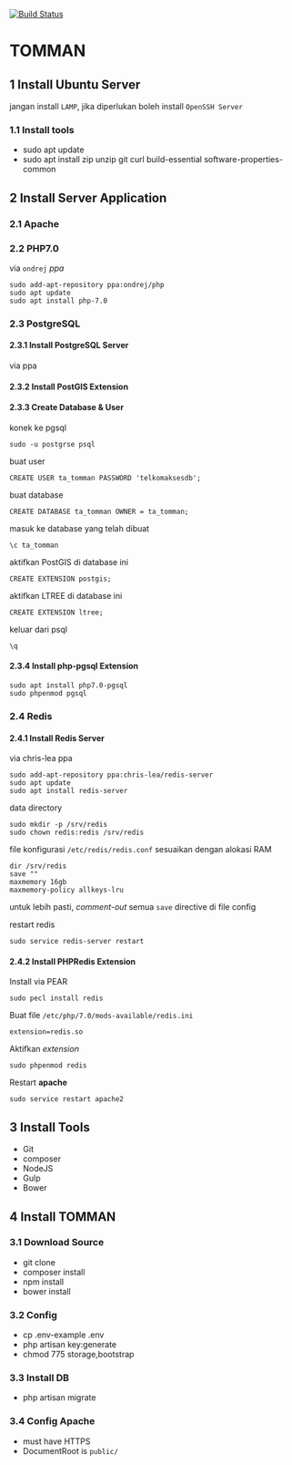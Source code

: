 [![Build Status](https://travis-ci.org/ta-tomman/v2.svg?branch=master)](https://travis-ci.org/ta-tomman/v2)

# TOMMAN

## 1 Install Ubuntu Server
jangan install `LAMP`, jika diperlukan boleh install `OpenSSH Server`

### 1.1 Install tools
- sudo apt update
- sudo apt install zip unzip git curl build-essential software-properties-common

## 2 Install Server Application

### 2.1 Apache

### 2.2 PHP7.0
via `ondrej` _ppa_
```
sudo add-apt-repository ppa:ondrej/php
sudo apt update
sudo apt install php-7.0
```

### 2.3 PostgreSQL

#### 2.3.1 Install PostgreSQL Server
via ppa

#### 2.3.2 Install PostGIS Extension

#### 2.3.3 Create Database & User
konek ke pgsql
```
sudo -u postgrse psql
```

buat user
```
CREATE USER ta_tomman PASSWORD 'telkomaksesdb';
```

buat database
```
CREATE DATABASE ta_tomman OWNER = ta_tomman;
```

masuk ke database yang telah dibuat
```
\c ta_tomman
```

aktifkan PostGIS di database ini
```
CREATE EXTENSION postgis;
```

aktifkan LTREE di database ini
```
CREATE EXTENSION ltree;
```

keluar dari psql
```
\q
```


#### 2.3.4 Install php-pgsql Extension
```
sudo apt install php7.0-pgsql
sudo phpenmod pgsql
```

### 2.4 Redis

#### 2.4.1 Install Redis Server
via chris-lea ppa

```
sudo add-apt-repository ppa:chris-lea/redis-server
sudo apt update
sudo apt install redis-server
```

data directory
```
sudo mkdir -p /srv/redis
sudo chown redis:redis /srv/redis
```

file konfigurasi `/etc/redis/redis.conf`
sesuaikan dengan alokasi RAM

```
dir /srv/redis
save ""
maxmemory 16gb
maxmemory-policy allkeys-lru
```

untuk lebih pasti, _comment-out_ semua `save` directive di file config

restart redis
```
sudo service redis-server restart
```

#### 2.4.2 Install PHPRedis Extension
Install via PEAR
````
sudo pecl install redis
````

Buat file `/etc/php/7.0/mods-available/redis.ini`
````
extension=redis.so
````

Aktifkan _extension_
````
sudo phpenmod redis
````

Restart **apache**
````
sudo service restart apache2
````

## 3 Install Tools
- Git
- composer
- NodeJS
- Gulp
- Bower

## 4 Install TOMMAN
### 3.1 Download Source
- git clone
- composer install
- npm install
- bower install
### 3.2 Config
- cp .env-example .env
- php artisan key:generate
- chmod 775 storage,bootstrap

### 3.3 Install DB
- php artisan migrate

### 3.4 Config Apache
- must have HTTPS
- DocumentRoot is `public/`
